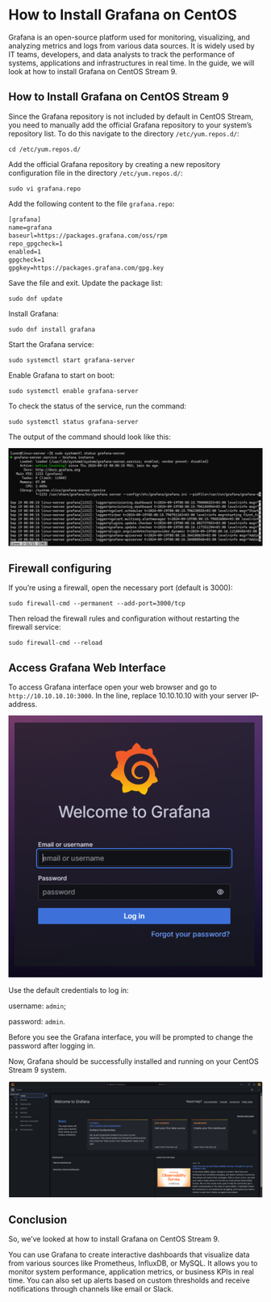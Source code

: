 # How to Install Grafana on CentOS
Grafana is an open-source platform used for monitoring, visualizing, and analyzing metrics and logs from various data sources. It is widely used by IT teams, developers, and data analysts to track the performance of systems, applications and infrastructures in real time.
In the guide, we will look at how to install Grafana on CentOS Stream 9.
## How to Install Grafana on CentOS Stream 9
Since the Grafana repository is not included by default in CentOS Stream, you need to manually add the official Grafana repository to your system’s repository list.
To do this navigate to the directory `/etc/yum.repos.d/`:
```
cd /etc/yum.repos.d/
```
Add the official Grafana repository by creating a new repository configuration file in the directory `/etc/yum.repos.d/`:
```
sudo vi grafana.repo
```
Add the following content to the file `grafana.repo`:
```
[grafana]
name=grafana
baseurl=https://packages.grafana.com/oss/rpm
repo_gpgcheck=1
enabled=1
gpgcheck=1
gpgkey=https://packages.grafana.com/gpg.key
```
Save the file and exit.
Update the package list:
```
sudo dnf update
```
Install Grafana:
```
sudo dnf install grafana
```
Start the Grafana service:
```
sudo systemctl start grafana-server
```
Enable Grafana to start on boot:
```
sudo systemctl enable grafana-server
```
To check the status of the service, run the command:
```
sudo systemctl status grafana-server
```
The output of the command should look like this:

![](images/status-grafana-server.png)

## Firewall configuring

If you’re using a firewall, open the necessary port (default is 3000):
```
sudo firewall-cmd --permanent --add-port=3000/tcp
```
Then reload the firewall rules and configuration without restarting the firewall service:
```
sudo firewall-cmd --reload
```
## Access Grafana Web Interface

To access Grafana interface open your web browser and go to `http://10.10.10.10:3000`. In the line, replace 10.10.10.10 with your server IP-address.

![](images/welcome-to-grafana.png)

Use the default credentials to log in:

username: `admin`;

password: `admin`.

Before you see the Grafana interface, you will be prompted to change the password after logging in.

Now, Grafana should be successfully installed and running on your CentOS Stream 9 system.

![](images/grafana-interface.png)

## Conclusion

So, we’ve looked at how to install Grafana on CentOS Stream 9.

You can use Grafana to create interactive dashboards that visualize data from various sources like Prometheus, InfluxDB, or MySQL. It allows you to monitor system performance, application metrics, or business KPIs in real time. You can also set up alerts based on custom thresholds and receive notifications through channels like email or Slack.
